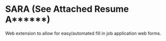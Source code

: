 # SARA (See Attached Resume A******)

Web extension to allow for easy/automated fill in job application web forms.
